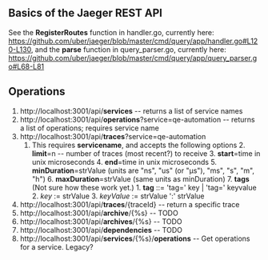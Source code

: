 ## Basics of the Jaeger REST API

See the **RegisterRoutes** function in handler.go, currently here: https://github.com/uber/jaeger/blob/master/cmd/query/app/handler.go#L120-L130,
and the **parse** function in query_parser.go, currently here: https://github.com/uber/jaeger/blob/master/cmd/query/app/query_parser.go#L68-L81

## Operations
1. http://localhost:3001/api/**services**  -- returns a list of service names
2. http://localhost:3001/api/**operations**?service=qe-automation  -- returns a list of operations; requires service name
3. http://localhost:3001/api/**traces**?service=qe-automation
    1. This requires **servicename**, and accepts the following options
        2. **limit**=n  -- number of traces (most recent?) to receive
        3. **start**=time in unix microseconds
        4. **end**=time in unix microseconds
        5. **minDuration**=strValue (units are "ns", "us" (or "µs"), "ms", "s", "m", "h")
        6. **maxDuration**=strValue (same units as minDuration)
        7. **tags**   (Not sure how these work yet.)
            1. **tag** ::= 'tag=' key | 'tag=' keyvalue
            2. *key* := strValue
            3. *keyValue* := strValue ':' strValue
4. http://localhost:3001/api/**traces**/{traceId} -- return a specific trace
5. http://localhost:3001/api/**archive**/{%s} -- TODO
6. http://localhost:3001/api/**archives**/{%s} -- TODO
7. http://localhost:3001/api/**dependencies**  -- TODO
8. http://localhost:3001/api/**services**/{%s}/**operations** -- Get operations for a service.  Legacy?
